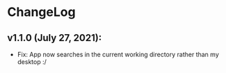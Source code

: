 # ChangeLog

## v1.1.0 (July 27, 2021):
- Fix: App now searches in the current working directory rather than my desktop :/